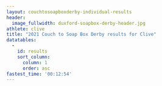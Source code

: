 ```yaml
---
layout: couchtosoapboxderby-individual-results
header:
  image_fullwidth: duxford-soapbox-derby-header.jpg
athlete: clive
title: "2021 Couch to Soap Box Derby results for Clive"
datatables: 
  - 
    id: results
    sort_column:
      column: 1
      order: asc
fastest_time: '00:12:54'
---
```


